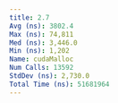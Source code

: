 ```yaml
---
title: 2.7
Avg (ns): 3802.4
Max (ns): 74,811
Med (ns): 3,446.0
Min (ns): 1,202
Name: cudaMalloc
Num Calls: 13592
StdDev (ns): 2,730.0
Total Time (ns): 51681964
---
```

